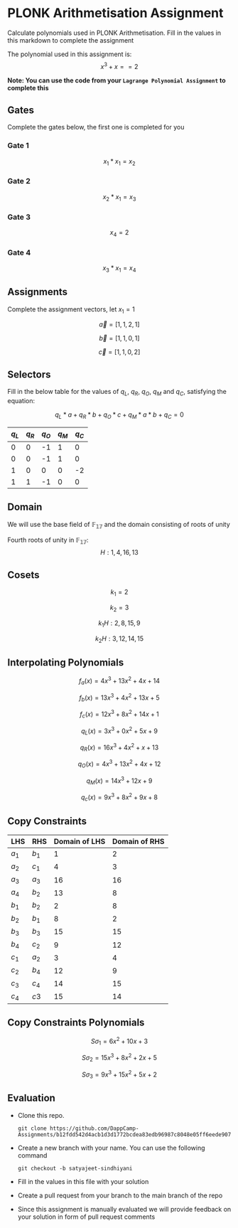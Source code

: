 # PLONK Arithmetisation Assignment

Calculate polynomials used in PLONK Arithmetisation. Fill in the values in this markdown to complete the assignment

The polynomial used in this assignment is: $$x^3 + x == 2$$

**Note: You can use the code from your `Lagrange Polynomial Assignment` to complete this**

## Gates

Complete the gates below, the first one is completed for you

### Gate 1

$$x_1 * x_1 = x_2$$

### Gate 2

$$x_2 * x_1 = x_3$$

### Gate 3

$$x_4 = 2$$

### Gate 4

$$x_3 * x_1 = x_4$$

## Assignments
Complete the assignment vectors, let $x_1 = 1$

$$\vec{a} = [1,1,2,1]$$

$$\vec{b} = [1,1,0,1]$$

$$\vec{c} = [1,1,0,2]$$

## Selectors

Fill in the below table for the values of $q_L$, $q_R$, $q_O$, $q_M$ and $q_C$, satisfying the equation: 

$$q_L * a + q_R * b + q_O * c + q_M * a*b + q_C = 0$$


|$q_L$|$q_R$|$q_O$|$q_M$|$q_C$|
|-----|-----|-----|-----|-----|
|  0  |  0 |  -1  |  1  |  0  |
|  0  |  0  | -1 |  1  |  0  |
|  1  |  0  |  0  |  0  |  -2  |
|  1  |  1  |  -1  |  0  |  0  |

## Domain

We will use the base field of $\mathbb{F_{17}}$ and the domain consisting of roots of unity

Fourth roots of unity in $\mathbb{F_{17}}$:
$$H: {1, 4, 16, 13}$$

## Cosets

$$k_1 = 2$$

$$k_2 = 3$$

$$k_{1}H: {2, 8, 15, 9}$$

$$k_{2}H: {3, 12, 14, 15}$$

## Interpolating Polynomials

$$f_a(x) = 4x^3 + 13x^2 + 4x + 14$$

$$f_b(x) = 13x^3 + 4x^2 + 13x + 5$$

$$f_c(x) = 12x^3 + 8x^2 + 14x + 1$$

$$q_{L}(x) = 3x^3 + 0x^2 + 5x + 9$$

$$q_{R}(x) = 16x^3 + 4x^2 + x + 13$$

$$q_{O}(x) = 4x^3 + 13x^2 + 4x + 12$$

$$q_{M}(x) = 14x^3  + 12x + 9$$

$$q_{c}(x) = 9x^3 + 8x^2 + 9x + 8$$

## Copy Constraints

| LHS | RHS | Domain of LHS | Domain of RHS |
|-----|-----|---------------|---------------|
|$a_1$|$b_1$|       1       |       2       |
|$a_2$|$c_1$|       4       |       3       |
|$a_3$|$a_3$|       16      |       16      |
|$a_4$|$b_2$|       13      |       8       |
|$b_1$|$b_2$|       2       |       8       |
|$b_2$|$b_1$|       8       |       2       |
|$b_3$|$b_3$|       15      |       15      |
|$b_4$|$c_2$|       9       |       12      |
|$c_1$|$a_2$|       3       |       4       |
|$c_2$|$b_4$|       12      |       9       |
|$c_3$|$c_4$|       14      |       15      |
|$c_4$|$c3$|       15      |       14      |

## Copy Constraints Polynomials

$$S{{\sigma}_1} = 6x^2 + 10x + 3$$

$$S{{\sigma}_2} = 15x^3 + 8x^2 + 2x + 5$$

$$S{{\sigma}_3} = 9x^3 + 15x^2 + 5x + 2$$

## Evaluation

-   Clone this repo.

    ```
    git clone https://github.com/DappCamp-Assignments/b12fdd542d4acb1d3d1772bcdea83edb96987c8048e05ff6eede9076a72af7fc
    ```

-   Create a new branch with your name. You can use the following command

    ```
    git checkout -b satyajeet-sindhiyani
    ```

-   Fill in the values in this file with your solution

-   Create a pull request from your branch to the main branch of the repo

-   Since this assignment is manually evaluated we will provide feedback on your solution in form of pull request comments
